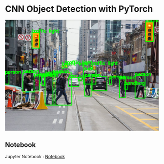 # CNN Object Detection with PyTorch
![](images/king_toronto.png)

## Notebook
Jupyter Notebook : [Notebook](cnn_pyTorch.ipynb)
